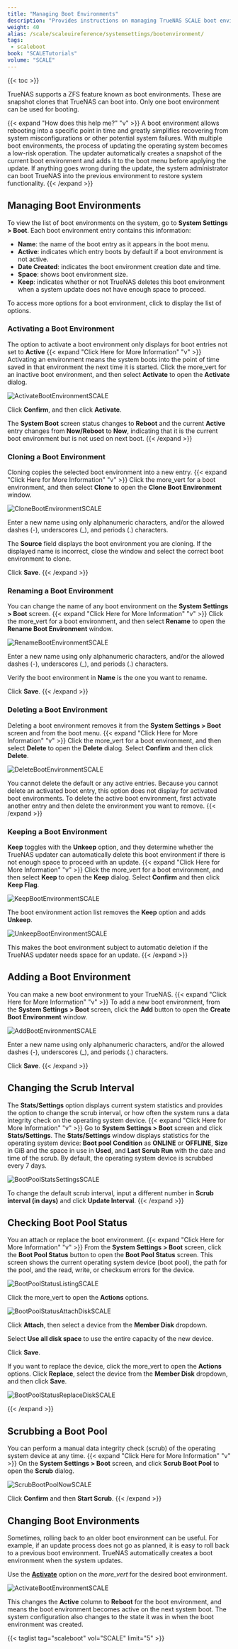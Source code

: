 ```yaml
---
title: "Managing Boot Environments"
description: "Provides instructions on managing TrueNAS SCALE boot environments."
weight: 40
alias: /scale/scaleuireference/systemsettings/bootenvironment/
tags:
 - scaleboot
book: "SCALETutorials"
volume: "SCALE"
---
```


{{< toc >}}

TrueNAS supports a ZFS feature known as boot environments. These are snapshot clones that TrueNAS can boot into. Only one boot environment can be used for booting.

{{< expand "How does this help me?" "v" >}}
A boot environment allows rebooting into a specific point in time and greatly simplifies recovering from system misconfigurations or other potential system failures.
With multiple boot environments, the process of updating the operating system becomes a low-risk operation.
The updater automatically creates a snapshot of the current boot environment and adds it to the boot menu before applying the update.
If anything goes wrong during the update, the system administrator can boot TrueNAS into the previous environment to restore system functionality.
{{< /expand >}}

## Managing Boot Environments

To view the list of boot environments on the system, go to **System Settings > Boot**. Each boot environment entry contains this information:

* **Name**: the name of the boot entry as it appears in the boot menu.
* **Active**: indicates which entry boots by default if a boot environment is not active.
* **Date Created**: indicates the boot environment creation date and time.
* **Space**: shows boot environment size.
* **Keep**: indicates whether or not TrueNAS deletes this boot environment when a system update does not have enough space to proceed.

To access more options for a boot environment, click  <i class="fa fa-ellipsis-v" aria-hidden="true" title="Options"></i> to display the list of options.
### Activating a Boot Environment
The option to activate a boot environment only displays for boot entries not set to **Active**
{{< expand "Click Here for More Information" "v" >}}
Activating an environment means the system boots into the point of time saved in that environment the next time it is started.
Click the <span class="material-icons">more_vert</span> for an inactive boot environment, and then select **Activate** to open the **Activate** dialog.

![ActivateBootEnvironmentSCALE](/images/SCALE/SystemSettings/ActivateBootEnvironmentSCALE.png "Activate Boot Environment")

Click **Confirm**, and then click **Activate**.

The **System Boot** screen status changes to **Reboot** and the current **Active** entry changes from **Now/Reboot** to **Now**, indicating that it is the current boot environment but is not used on next boot.
{{< /expand >}}

### Cloning a Boot Environment
Cloning copies the selected boot environment into a new entry.
{{< expand "Click Here for More Information" "v" >}}
Click the <span class="material-icons">more_vert</span> for a boot environment, and then select **Clone** to open the **Clone Boot Environment** window.

![CloneBootEnvironmentSCALE](/images/SCALE/SystemSettings/CloneBootEnvironmentSCALE.png "Clone Boot Environment")

Enter a new name using only alphanumeric characters, and/or the allowed dashes (-), underscores (_), and periods (.) characters.

The **Source** field displays the boot environment you are cloning. If the displayed name is incorrect, close the window and select the correct boot environment to clone.

Click **Save**.
{{< /expand >}}

### Renaming a Boot Environment
You can change the name of any boot environment on the **System Settings > Boot** screen.
{{< expand "Click Here for More Information" "v" >}}
Click the <span class="material-icons">more_vert</span> for a boot environment, and then select **Rename** to open the **Rename Boot Environment** window.

![RenameBootEnvironmentSCALE](/images/SCALE/SystemSettings/RenameBootEnvironmentSCALE.png "Rename Boot Environment")

Enter a new name using only alphanumeric characters, and/or the allowed dashes (-), underscores (_), and periods (.) characters.

Verify the boot environment in **Name** is the one you want to rename.

Click **Save**.
{{< /expand >}}

### Deleting a Boot Environment
Deleting a boot environment removes it from the **System Settings > Boot** screen and from the boot menu.
{{< expand "Click Here for More Information" "v" >}}
Click the <span class="material-icons">more_vert</span> for a boot environment, and then select **Delete** to open the **Delete** dialog.
Select **Confirm** and then click **Delete**.

![DeleteBootEnvironmentSCALE](/images/SCALE/SystemSettings/DeleteBootEnvironmentSCALE.png "Delete Boot Environment")

You cannot delete the default or any active entries.
Because you cannot delete an activated boot entry, this option does not display for activated boot environments.
To delete the active boot environment, first activate another entry and then delete the environment you want to remove.
{{< /expand >}}

### Keeping a Boot Environment
**Keep** toggles with the **Unkeep** option, and they determine whether the TrueNAS updater can automatically delete this boot environment if there is not enough space to proceed with an update.
{{< expand "Click Here for More Information" "v" >}}
Click the <span class="material-icons">more_vert</span> for a boot environment, and then select **Keep** to open the **Keep** dialog.
Select **Confirm** and then click **Keep Flag**.

![KeepBootEnvironmentSCALE](/images/SCALE/SystemSettings/KeepBootEnvironmentSCALE.png "Keep Boot Environment")

The boot environment action list removes the **Keep** option and adds **Unkeep**.

![UnkeepBootEnvironmentSCALE](/images/SCALE/SystemSettings/UnkeepBootEnvironmentSCALE.png "Unkeep Boot Environment")

This makes the boot environment subject to automatic deletion if the TrueNAS updater needs space for an update.
{{< /expand >}}

## Adding a Boot Environment
You can make a new boot environment to your TrueNAS.
{{< expand "Click Here for More Information" "v" >}}
To add a new boot environment, from the **System Settings > Boot** screen, click the **Add** button to open the **Create Boot Environment** window.

![AddBootEnvironmentSCALE](/images/SCALE/SystemSettings/AddBootEnvironmentSCALE.png "Create Boot Environment")

Enter a new name using only alphanumeric characters, and/or the allowed dashes (-), underscores (_), and periods (.) characters.

Click **Save**.
{{< /expand >}}

## Changing the Scrub Interval
The **Stats/Settings** option displays current system statistics and provides the option to change the scrub interval, or how often the system runs a data integrity check on the operating system device.
{{< expand "Click Here for More Information" "v" >}}
Go to **System Settings > Boot** screen and click **Stats/Settings**.
The **Stats/Settings** window displays statistics for the operating system device: **Boot pool Condition** as **ONLINE** or **OFFLINE**, **Size** in GiB and the space in use in **Used**, and **Last Scrub Run** with the date and time of the scrub.
By default, the operating system device is scrubbed every 7 days.

![BootPoolStatsSettingsSCALE](/images/SCALE/SystemSettings/BootPoolStatsSettingsSCALE.png "Boot Environment Stats/Settings")

To change the default scrub interval, input a different number in **Scrub interval (in days)** and click **Update Interval**.
{{< /expand >}}

## Checking Boot Pool Status
You an attach or replace the boot environment.
{{< expand "Click Here for More Information" "v" >}}
From the **System Settings > Boot** screen, click the **Boot Pool Status** button to open the **Boot Pool Status** screen. This screen shows the current operating system device (boot pool), the path for the pool, and the read, write, or checksum errors for the device.

![BootPoolStatusListingSCALE](/images/SCALE/SystemSettings/BootPoolStatusListingSCALE.png "Boot Pool Status")

Click the <span class="material-icons">more_vert</span> to open the **Actions** options.

![BootPoolStatusAttachDiskSCALE](/images/SCALE/SystemSettings/BootPoolStatusAttachDiskSCALE.png "Boot Pool Status")

Click **Attach**, then select a device from the **Member Disk** dropdown.

Select **Use all disk space** to use the entire capacity of the new device.

Click **Save**.

If you want to replace the device, click the <span class="material-icons">more_vert</span> to open the **Actions** options. Click **Replace**, select the device from the **Member Disk** dropdown, and then click **Save**.

![BootPoolStatusReplaceDiskSCALE](/images/SCALE/SystemSettings/BootPoolStatusReplaceDiskSCALE.png "Boot Pool Status")

{{< /expand >}}

## Scrubbing a Boot Pool
You can perform a manual data integrity check (scrub) of the operating system device at any time.
{{< expand "Click Here for More Information" "v" >}}
On the **System Settings > Boot** screen, and click **Scrub Boot Pool** to open the **Scrub** dialog.

![ScrubBootPoolNowSCALE](/images/SCALE/SystemSettings/ScrubBootPoolNowSCALE.png "Boot Pool Scrub")

Click **Confirm** and then **Start Scrub**.
{{< /expand >}}

## Changing Boot Environments

Sometimes, rolling back to an older boot environment can be useful.
For example, if an update process does not go as planned, it is easy to roll back to a previous boot environment.
TrueNAS automatically creates a boot environment when the system updates.

Use the **[Activate](#activating-a-boot-environment)** option on the <i class="material-icons" aria-hidden="true" title="Options">more_vert</i> for the desired boot environment.

![ActivateBootEnvironmentSCALE](/images/SCALE/SystemSettings/ActivateBootEnvironmentSCALE.png "Activate a Boot Environment")

This changes the **Active** column to **Reboot** for the boot environment, and means the boot environment becomes active on the next system boot.
The system configuration also changes to the state it was in when the boot environment was created.

{{< taglist tag="scaleboot" vol="SCALE" limit="5" >}}

